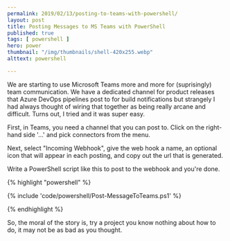 ```yaml
---
permalink: 2019/02/13/posting-to-teams-with-powershell/
layout: post
title: Posting Messages to MS Teams with PowerShell
published: true 
tags: [ powershell ]
hero: power
thumbnail: "/img/thumbnails/shell-420x255.webp"
alttext: powershell

---
```


We are starting to use Microsoft Teams more and more for (suprisingly) team communication. We have a dedicated channel for product 
releases that Azure DevOps pipelines post to for build notifications but strangely I had always thought of wiring that together as 
being really arcane and difficult. Turns out, I tried and it was super easy.

First, in Teams, you need a channel that you can post to. Click on the right-hand side '...' and pick connectors from the menu.

Next, select "Incoming Webhook", give the web hook a name, an optional icon that will appear in each posting, and copy out the 
url that is generated. 

Write a PowerShell script like this to post to the webhook and you're done.


{% highlight "powershell" %}

{% include 'code/powershell/Post-MessageToTeams.ps1' %}

{% endhighlight %}

So, the moral of the story is, try a project you know nothing about how to do, it may not be as bad as you thought. 
